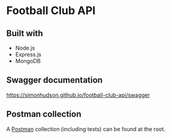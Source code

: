 # Football Club API

## Built with

-   Node.js
-   Express.js
-   MongoDB

## Swagger documentation

https://simonhudson.github.io/football-club-api/swagger

## Postman collection

A [Postman](https://www.postman.com/) collection (including tests) can be found at the root.

